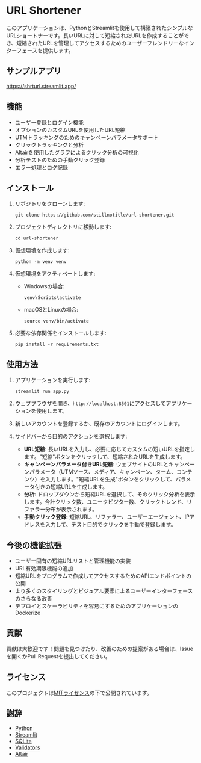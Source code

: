 # URL Shortener

このアプリケーションは、PythonとStreamlitを使用して構築されたシンプルなURLショートナーです。長いURLに対して短縮されたURLを作成することができ、短縮されたURLを管理してアクセスするためのユーザーフレンドリーなインターフェースを提供します。

## サンプルアプリ

https://shrturl.streamlit.app/

## 機能

- ユーザー登録とログイン機能
- オプションのカスタムURLを使用したURL短縮
- UTMトラッキングのためのキャンペーンパラメータサポート
- クリックトラッキングと分析
- Altairを使用したグラフによるクリック分析の可視化
- 分析テストのための手動クリック登録
- エラー処理とログ記録

## インストール

1. リポジトリをクローンします:

   ```
   git clone https://github.com/stillnotitle/url-shortener.git
   ```

2. プロジェクトディレクトリに移動します:

   ```
   cd url-shortener
   ```

3. 仮想環境を作成します:

   ```
   python -m venv venv
   ```

4. 仮想環境をアクティベートします:

   - Windowsの場合:

     ```
     venv\Scripts\activate
     ```

   - macOSとLinuxの場合:

     ```
     source venv/bin/activate
     ```

5. 必要な依存関係をインストールします:

   ```
   pip install -r requirements.txt
   ```

## 使用方法

1. アプリケーションを実行します:

   ```
   streamlit run app.py
   ```

2. ウェブブラウザを開き、`http://localhost:8501`にアクセスしてアプリケーションを使用します。

3. 新しいアカウントを登録するか、既存のアカウントにログインします。

4. サイドバーから目的のアクションを選択します:

   - **URL短縮**: 長いURLを入力し、必要に応じてカスタムの短いURLを指定します。"短縮"ボタンをクリックして、短縮されたURLを生成します。
   - **キャンペーンパラメータ付きURL短縮**: ウェブサイトのURLとキャンペーンパラメータ（UTMソース、メディア、キャンペーン、ターム、コンテンツ）を入力します。"短縮URLを生成"ボタンをクリックして、パラメータ付きの短縮URLを生成します。
   - **分析**: ドロップダウンから短縮URLを選択して、そのクリック分析を表示します。合計クリック数、ユニークビジター数、クリックトレンド、リファラー分布が表示されます。
   - **手動クリック登録**: 短縮URL、リファラー、ユーザーエージェント、IPアドレスを入力して、テスト目的でクリックを手動で登録します。

## 今後の機能拡張

- ユーザー固有の短縮URLリストと管理機能の実装
- URL有効期限機能の追加
- 短縮URLをプログラムで作成してアクセスするためのAPIエンドポイントの公開
- より多くのスタイリングとビジュアル要素によるユーザーインターフェースのさらなる改善
- デプロイとスケーラビリティを容易にするためのアプリケーションのDockerize

## 貢献

貢献は大歓迎です！問題を見つけたり、改善のための提案がある場合は、Issueを開くかPull Requestを提出してください。

## ライセンス

このプロジェクトは[MITライセンス](LICENSE)の下で公開されています。

## 謝辞

- [Python](https://www.python.org/)
- [Streamlit](https://streamlit.io/)
- [SQLite](https://www.sqlite.org/)
- [Validators](https://validators.readthedocs.io/)
- [Altair](https://altair-viz.github.io/)
